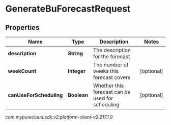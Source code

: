 # GenerateBuForecastRequest


## Properties

| Name | Type | Description | Notes |
| ------------ | ------------- | ------------- | ------------- |
| **description** | **String** | The description for the forecast |  |
| **weekCount** | **Integer** | The number of weeks this forecast covers |  [optional] |
| **canUseForScheduling** | **Boolean** | Whether this forecast can be used for scheduling |  [optional] |




_com.mypurecloud.sdk.v2:platform-client-v2:217.1.0_
